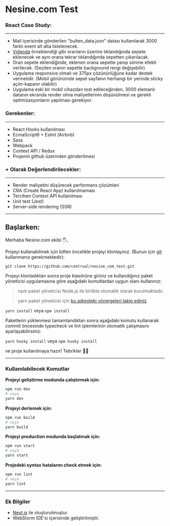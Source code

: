 # Nesine.com Test

### React Case Study:

---

- Mail içerisinde gönderilen "bulten_data.json" datası kullanılarak 3000 farklı event alt alta listelenecek.
- [Videoda](https://streamable.com/oldp4d) örneklendiği gibi oranların üzerine tıklandığında sepete eklenecek ve aynı
  orana tekrar tıklandığında sepetten çıkarılacak.
- Oran sepete eklendiğinde, eklenen orana sepette yanıp sönme efekti verilecek. (Seçilen oranın sepette background rengi
  değişebilir)
- Uygulama responsive olmalı ve 375px çözünürlüğüne kadar destek vermelidir. (Mobil görünümde sepet sayfanın herhangi
  bir yerinde sticky açılır-kapanır olabilir)
- Uygulama eski bir mobil cihazdan test edileceğinden, 3000 elemanlı datanın ekranda render olma maliyetlerinin
  düşünülmesi ve gerekli optimizasyonların yapılması gerekiyor.

### Gerekenler:

---

- React Hooks kullanılması
- EcmaScript6 + Eslint (Airbnb)
- Sass
- Webpack
- Context API / Redux
- Projenin github üzerinden gönderilmesi

### + Olarak Değerlendirilecekler:

---

- Render maliyetini düşürecek performans çözümleri
- CRA (Create React App) kullanılmaması
- Tercihen Context API kullanılması
- Unit test (Jest)
- Server-side rendering (SSR)

---

## Başlarken:

Merhaba Nesine.com ekibi 🖐,

Projeyi kullanabilmek için lütfen öncelikle projeyi klonlayınız. (Bunun için [git](https://git-scm.com/) kullanmanız gerekmektedir):

`git clone https://github.com/centrual/nesine_com_test.git`

Projeyi klonladıktan sonra proje klasörüne giriniz ve kullandığınız paket yöneticisi uygulamasına göre aşağıdaki komutlardan uygun olanı kullanınız:

> npm paket yöneticisi Node.js ile birlikte otomatik olarak kurulmaktadır.

> yarn paket yöneticisi için [bu adresteki yönergeleri takip ediniz](https://yarnpkg.com/)

`yarn install` veya `npm install`

Paketlerin yüklenmesi tamamlandıktan sonra aşağıdaki komutu kullanarak commit öncesinde typecheck ve lint işlemlerinin
otomatik çalışmasını ayarlayabilirsiniz:

`yarn husky install` veya `npm husky install`

ve proje kullanılmaya hazır! Tebrikler 🎉🎊

---

### Kullanılabilecek Komutlar

**Projeyi geliştirme modunda çalıştırmak için:**

```bash
npm run dev
# veya
yarn dev
```

**Projeyi derlemek için:**

```bash
npm run build
# veya
yarn build
```

**Projeyi production modunda başlatmak için:**

```bash
npm run start
# veya
yarn start
```

**Projedeki syntax hatalarını check etmek için:**

```bash
npm run lint
# veya
yarn lint
```

---

### Ek Bilgiler

- [Next.js](https://nextjs.org/) ile oluşturulmuştur.
- WebStorm IDE'si içerisinde geliştirilmiştir.
